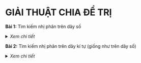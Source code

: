 
# GIẢI THUẬT CHIA ĐỂ TRỊ

**Bài 1:** Tìm kiếm nhị phân trên dãy số

<details>
  <summary><i>Xem chi tiết</i></summary>
  <br>
  
  **Code:**

  ```c++
    #include<iostream>
    using namespace std;

    void show(int *x, int n) {
        for(int i = 0; i < n; i++) {
            cout << x[i] << "  ";
        }
        cout << endl;
    }

    void bubbleSort(int *x, int n) {
        for(int i = 0; i < n-1; i++) {
            for(int j = n-1; j > i; j--) {
                if(x[j] < x[j-1]) {
                    int temp = x[j];
                    x[j] = x[j-1];
                    x[j-1] = temp;
                }
            }
        }
    }

    int binarySearch(int k, int*x, int left, int right){
        if(left > right)
            return -1;
        
        int mid = (left + right) / 2;
        
        if(k == x[mid]) {
            return mid;
        }
        else if(k < x[mid]) {
            return binarySearch(k, x, left, mid-1);
        }
        else {
            return binarySearch(k, x, mid+1, right);
        }
    } 

    int main() {
        int x[] = {2, 4, 7, 8, 1, 2, 6, 5, 9};
        int n = sizeof(x) / sizeof(int);
        
        bubbleSort(x, n);
        cout << "Day sau sap xep: ";
        show(x, n);
        int k = 5;
        cout << "\nk = " << k << endl;
        int index = binarySearch(k, x, 0, n-1);
        if(index == -1) {
            cout << "Khong tim thay k";
        }
        else {
            cout << "Tim thay k o vi tri thu " << index+1 << endl;
        }
        
        return 0;
    }
  ```

  **Kết quả chạy:**
  
  ![image](https://user-images.githubusercontent.com/65481655/207901981-49863b8f-6c78-4d83-8fcb-56ab90228316.png)

</details>
  
**Bài 2:** Tìm kiếm nhị phân trên dãy kí tự (giống như trên dãy số)

<details>
  <summary><i>Xem chi tiết</i></summary>
  <br>
  
  **Code:**

  ```c++
  #include<iostream>
  using namespace std;

  void show(char *x, int n) {
    for(int i = 0; i < n; i++) {
      cout << x[i] << "  ";
    }
    cout << endl;
  }

  void bubbleSort(char *x, int n) {
    for(int i = 0; i < n-1; i++) {
      for(int j = n-1; j > i; j--) {
        if(x[j] < x[j-1]) {
          char temp = x[j];
          x[j] = x[j-1];
          x[j-1] = temp;
        }
      }
    }
  }

  int binarySearch(char k, char*x, int left, int right){
    if(left > right)
      return -1;

    int mid = (left + right) / 2;

    if(k == x[mid]) {
      return mid;
    }
    else if(k < x[mid]) {
      return binarySearch(k, x, left, mid-1);
    }
    else {
      return binarySearch(k, x, mid+1, right);
    }
  } 

  int main() {
    char x[] = {'x', 'y', 'z', 'o', 'c', 'a', 'A', '1', '5', '3'};
    int n = sizeof(x) / sizeof(char);

    bubbleSort(x, n);
    cout << "Day sau sap xep: ";
    show(x, n);
    char k = 'c';
    cout << "\nk = " << k << endl;
    int index = binarySearch(k, x, 0, n-1);
    if(index == -1) {
      cout << "Khong tim thay k";
    }
    else {
      cout << "Tim thay k o vi tri thu " << index+1 << endl;
    }

    return 0;
  }
  ```

  **Kết quả chạy:**
                                                           
  ![image](https://user-images.githubusercontent.com/65481655/207902958-0565f7f1-4ef3-48be-aac1-bf9ce162fede.png)

</details>
